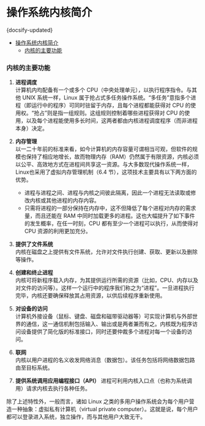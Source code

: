#  操作系统内核简介
{docsify-updated}

- [操作系统内核简介](#操作系统内核简介)
	- [内核的主要功能](#内核的主要功能)

### 内核的主要功能
1. **进程调度**  
   计算机内均配备有一个或多个 CPU（中央处理单元），以执行程序指令。与其他 UNIX 系统一样，Linux 属于抢占式多任务操作系统。“多任务”意指多个进程（即运行中的程序）可同时驻留于内存，且每个进程都能获得对 CPU 的使用权。“抢占”则是指一组规则。这组规则控制着哪些进程获得对 CPU 的使用，以及每个进程能使用多长时间，这两者都由内核进程调度程序（而非进程本身）决定。 

2. **内存管理**  
   以一二十年前的标准来看，如今计算机的内存容量可谓相当可观，但软件的规模也保持了相应地增长，故而物理内存（RAM）仍然属于有限资源，内核必须以公平、高效地方式在进程间共享这一资源。与大多数现代操作系统一样，Linux也采用了虚拟内存管理机制（6.4 节），这项技术主要具有以下两方面的优势。 
    - 进程与进程之间、进程与内核之间彼此隔离，因此一个进程无法读取或修改内核或其他进程的内存内容。 
    - 只需将进程的一部分保持在内存中，这不但降低了每个进程对内存的需求量，而且还能在 RAM 中同时加载更多的进程。这也大幅提升了如下事件的发生概率，在任一时刻，CPU 都有至少一个进程可以执行，从而使得对 CPU 资源的利用更加充分。 

3. **提供了文件系统**  
   内核在磁盘之上提供有文件系统，允许对文件执行创建、获取、更新以及删除等操作。

4. **创建和终止进程**  
   内核可将新程序载入内存，为其提供运行所需的资源（比如，CPU、内存以及对文件的访问等）。这样一个运行中的程序我们称之为“进程”。一旦进程执行完毕，内核还要确保释放其占用资源，以供后续程序重新使用。

5. **对设备的访问**  
   计算机外接设备（鼠标、键盘、磁盘和磁带驱动器等）可实现计算机与外部世界的通信，这一通信机制包括输入、输出或是两者兼而有之。内核既为程序访问设备提供了简化版的标准接口，同时还要仲裁多个进程对每一个设备的访问。

6. **联网**  
   内核以用户进程的名义收发网络消息（数据包）。该任务包括将网络数据包路由至目标系统。

7. **提供系统调用应用编程接口（API）**
   进程可利用内核入口点（也称为系统调用）请求内核去执行各种任务。

除了上述特性外，一般而言，诸如 Linux 之类的多用户操作系统会为每个用户营造一种抽象：虚拟私有计算机（virtual private computer）。这就是说，每个用户都可以登录进入系统，独立操作，而与其他用户大致无干。